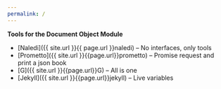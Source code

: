 ```yaml
---
permalink: /
---
```

**Tools for the Document Object Module**

- [Naledi]({{ site.url }}{{ page.url }}naledi) – No interfaces, only tools
- [Prometto]({{ site.url }}{{page.url}}prometto) – Promise request and print a json book
- [G]({{ site.url }}{{page.url}}G) – All is one
- [Jekyll]({{ site.url }}{{page.url}}jekyll) – Live variables
